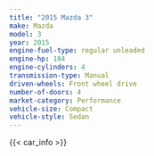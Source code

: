 ```yaml
---
title: "2015 Mazda 3"
make: Mazda
model: 3
year: 2015
engine-fuel-type: regular unleaded
engine-hp: 184
engine-cylinders: 4
transmission-type: Manual
driven-wheels: Front wheel drive
number-of-doors: 4
market-category: Performance
vehicle-size: Compact
vehicle-style: Sedan
---
```


{{< car_info >}}
